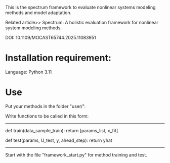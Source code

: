 This is the spectrum framework to evaluate nonlinear systems modeling methods and model adaptation.

Related article>>
Spectrum: A holistic evaluation framework for nonlinear system modeling methods.

DOI: 10.1109/MOCAST65744.2025.11083951

# Installation requirement:

Language: Python 3.11

# Use

Put your methods in the folder "user/".

Write functions to be called in this form: 

  ------------

  def train(data_sample_train):
    return [params_list, x_fit]

  def test(params, U_test, y, ahead_step):
    return yhat

  ------------

Start with the file "framework_start.py" for method training and test.






